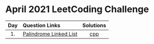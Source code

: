 # April 2021 LeetCoding Challenge

| Day | Question Links                                                                                                                         |                Solutions                |
| :-: | :------------------------------------------------------------------------------------------------------------------------------------- | :-------------------------------------: |
| 1.  | [Palindrome Linked List](https://leetcode.com/explore/featured/card/april-leetcoding-challenge-2021/593/week-1-april-1st-april-7th/3693/) | [cpp](./01.%20Palindrome%20Linked%20List.cpp) |
